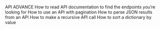 API ADVANCE
How to read API documentation to find the endpoints you’re looking for
How to use an API with pagination
How to parse JSON results from an API
How to make a recursive API call
How to sort a dictionary by value
